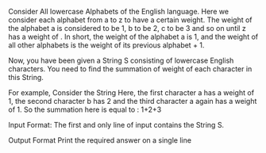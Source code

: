 Consider All lowercase Alphabets of the English language. Here we consider each alphabet from a to z to have a certain weight. The weight of the alphabet a is considered to be 1, b to be 2, c to be 3 and so on until z has a weight of . In short, the weight of the alphabet a is 1, and the weight of all other alphabets is the weight of its previous alphabet + 1.

Now, you have been given a String S consisting of lowercase English characters. You need to find the summation of weight of each character in this String.

For example, Consider the String 
Here, the first character a has a weight of 1, the second character b has 2 and the third character a again has a weight of 1. So the summation here is equal to : 1+2+3

Input Format:
The first and only line of input contains the String S.

Output Format 
Print the required answer on a single line
